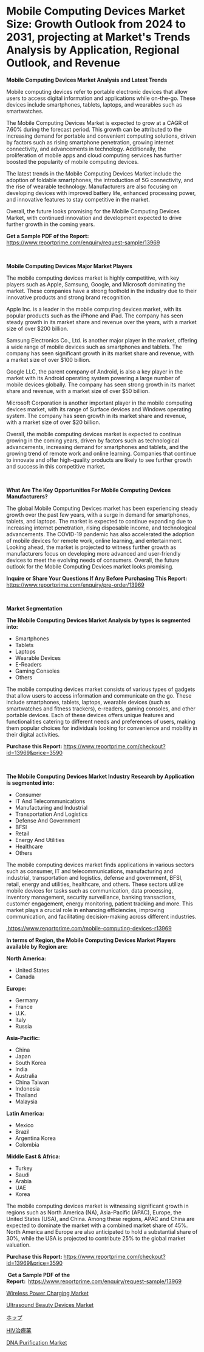 <p><h1>Mobile Computing Devices Market Size: Growth Outlook from 2024 to 2031, projecting at Market's Trends Analysis by Application, Regional Outlook, and Revenue</h1></p><p><strong>Mobile Computing Devices Market Analysis and Latest Trends</strong></p>
<p><p>Mobile computing devices refer to portable electronic devices that allow users to access digital information and applications while on-the-go. These devices include smartphones, tablets, laptops, and wearables such as smartwatches.</p><p>The Mobile Computing Devices Market is expected to grow at a CAGR of 7.60% during the forecast period. This growth can be attributed to the increasing demand for portable and convenient computing solutions, driven by factors such as rising smartphone penetration, growing internet connectivity, and advancements in technology. Additionally, the proliferation of mobile apps and cloud computing services has further boosted the popularity of mobile computing devices.</p><p>The latest trends in the Mobile Computing Devices Market include the adoption of foldable smartphones, the introduction of 5G connectivity, and the rise of wearable technology. Manufacturers are also focusing on developing devices with improved battery life, enhanced processing power, and innovative features to stay competitive in the market.</p><p>Overall, the future looks promising for the Mobile Computing Devices Market, with continued innovation and development expected to drive further growth in the coming years.</p></p>
<p><strong>Get a Sample PDF of the Report:&nbsp;</strong> <a href="https://www.reportprime.com/enquiry/request-sample/13969">https://www.reportprime.com/enquiry/request-sample/13969</a></p>
<p>&nbsp;</p>
<p><strong>Mobile Computing Devices Major Market Players</strong></p>
<p><p>The mobile computing devices market is highly competitive, with key players such as Apple, Samsung, Google, and Microsoft dominating the market. These companies have a strong foothold in the industry due to their innovative products and strong brand recognition.</p><p>Apple Inc. is a leader in the mobile computing devices market, with its popular products such as the iPhone and iPad. The company has seen steady growth in its market share and revenue over the years, with a market size of over $200 billion.</p><p>Samsung Electronics Co., Ltd. is another major player in the market, offering a wide range of mobile devices such as smartphones and tablets. The company has seen significant growth in its market share and revenue, with a market size of over $100 billion.</p><p>Google LLC, the parent company of Android, is also a key player in the market with its Android operating system powering a large number of mobile devices globally. The company has seen strong growth in its market share and revenue, with a market size of over $50 billion.</p><p>Microsoft Corporation is another important player in the mobile computing devices market, with its range of Surface devices and Windows operating system. The company has seen growth in its market share and revenue, with a market size of over $20 billion.</p><p>Overall, the mobile computing devices market is expected to continue growing in the coming years, driven by factors such as technological advancements, increasing demand for smartphones and tablets, and the growing trend of remote work and online learning. Companies that continue to innovate and offer high-quality products are likely to see further growth and success in this competitive market.</p></p>
<p>&nbsp;</p>
<p><strong>What Are The Key Opportunities For Mobile Computing Devices Manufacturers?</strong></p>
<p><p>The global Mobile Computing Devices market has been experiencing steady growth over the past few years, with a surge in demand for smartphones, tablets, and laptops. The market is expected to continue expanding due to increasing internet penetration, rising disposable income, and technological advancements. The COVID-19 pandemic has also accelerated the adoption of mobile devices for remote work, online learning, and entertainment. Looking ahead, the market is projected to witness further growth as manufacturers focus on developing more advanced and user-friendly devices to meet the evolving needs of consumers. Overall, the future outlook for the Mobile Computing Devices market looks promising.</p></p>
<p><strong>Inquire or Share Your Questions If Any Before Purchasing This Report:</strong> <a href="https://www.reportprime.com/enquiry/pre-order/13969">https://www.reportprime.com/enquiry/pre-order/13969</a></p>
<p>&nbsp;</p>
<p><strong>Market Segmentation</strong></p>
<p><strong>The Mobile Computing Devices Market Analysis by types is segmented into:</strong></p>
<p><ul><li>Smartphones</li><li>Tablets</li><li>Laptops</li><li>Wearable Devices</li><li>E-Readers</li><li>Gaming Consoles</li><li>Others</li></ul></p>
<p><p>The mobile computing devices market consists of various types of gadgets that allow users to access information and communicate on the go. These include smartphones, tablets, laptops, wearable devices (such as smartwatches and fitness trackers), e-readers, gaming consoles, and other portable devices. Each of these devices offers unique features and functionalities catering to different needs and preferences of users, making them popular choices for individuals looking for convenience and mobility in their digital activities.</p></p>
<p><strong>Purchase this Report:&nbsp;</strong><a href="https://www.reportprime.com/checkout?id=13969&price=3590">https://www.reportprime.com/checkout?id=13969&price=3590</a></p>
<p>&nbsp;</p>
<p><strong>The Mobile Computing Devices Market Industry Research by Application is segmented into:</strong></p>
<p><ul><li>Consumer</li><li>IT And Telecommunications</li><li>Manufacturing and Industrial</li><li>Transportation And Logistics</li><li>Defense And Government</li><li>BFSI</li><li>Retail</li><li>Energy And Utilities</li><li>Healthcare</li><li>Others</li></ul></p>
<p><p>The mobile computing devices market finds applications in various sectors such as consumer, IT and telecommunications, manufacturing and industrial, transportation and logistics, defense and government, BFSI, retail, energy and utilities, healthcare, and others. These sectors utilize mobile devices for tasks such as communication, data processing, inventory management, security surveillance, banking transactions, customer engagement, energy monitoring, patient tracking and more. This market plays a crucial role in enhancing efficiencies, improving communication, and facilitating decision-making across different industries.</p></p>
<p><a href="https://www.reportprime.com/mobile-computing-devices-r13969">&nbsp;https://www.reportprime.com/mobile-computing-devices-r13969</a></p>
<p><strong>In terms of Region, the Mobile Computing Devices Market Players available by Region are:</strong></p>
<p>
    <p> <strong> North America: </strong>
        <ul>
            <li>United States</li>
            <li>Canada</li>
        </ul>
        </p> 
    <p> <strong> Europe: </strong>
        <ul>
            <li>Germany</li>
            <li>France</li>
            <li>U.K.</li>
            <li>Italy</li>
            <li>Russia</li>
        </ul>
        </p> 
    <p> <strong> Asia-Pacific: </strong>
        <ul>
            <li>China</li>
            <li>Japan</li>
            <li>South Korea</li>
            <li>India</li>
            <li>Australia</li>
            <li>China Taiwan</li>
            <li>Indonesia</li>
            <li>Thailand</li>
            <li>Malaysia</li>
        </ul>
        </p> 
    <p> <strong> Latin America: </strong>
        <ul>
            <li>Mexico</li>
            <li>Brazil</li>
            <li>Argentina Korea</li>
            <li>Colombia</li>
        </ul>
        </p> 
    <p> <strong> Middle East & Africa: </strong>
        <ul>
            <li>Turkey</li>
            <li>Saudi</li>
            <li>Arabia</li>
            <li>UAE</li>
            <li>Korea</li>
        </ul>
    </p>
    </p>
<p><p>The mobile computing devices market is witnessing significant growth in regions such as North America (NA), Asia-Pacific (APAC), Europe, the United States (USA), and China. Among these regions, APAC and China are expected to dominate the market with a combined market share of 45%. North America and Europe are also anticipated to hold a substantial share of 30%, while the USA is projected to contribute 25% to the global market valuation.</p></p>
<p><strong>Purchase this Report: </strong><a href="https://www.reportprime.com/checkout?id=13969&price=3590">https://www.reportprime.com/checkout?id=13969&price=3590</a></p>
<p>&nbsp;<strong>Get a Sample PDF of the Report:&nbsp;&nbsp;</strong><a href="https://www.reportprime.com/enquiry/request-sample/13969">https://www.reportprime.com/enquiry/request-sample/13969</a></p>
<p><strong></strong></p>
<p><p><a href="https://github.com/nusratjahan12006/Market-Research-Report-List-1/blob/main/wireless-power-charging-market.md">Wireless Power Charging Market</a></p><p><a href="https://medium.com/@codystark63/ultrasound-beauty-devices-market-size-share-analysis-growth-trends-forecasts-2024-2031-1d49b123e59c">Ultrasound Beauty Devices Market</a></p><p><a href="https://medium.com/@garnett961981/%E8%A3%BD%E5%93%81%E3%82%BF%E3%82%A4%E3%83%97%E5%88%A5-%E3%83%93%E3%82%BF%E3%83%AA%E3%83%B3%E3%82%B0%E3%83%9B%E3%83%83%E3%83%97-%E3%82%A2%E3%83%AD%E3%83%9E%E3%83%9B%E3%83%83%E3%83%97-%E3%83%87%E3%83%A5%E3%82%A2%E3%83%AB%E3%83%91%E3%83%BC%E3%83%91%E3%82%B9%E3%83%9B%E3%83%83%E3%83%97-%E3%82%A8%E3%83%B3%E3%83%89%E3%83%A6%E3%83%BC%E3%82%B9-%E3%83%93%E3%83%BC%E3%83%AB-%E5%8C%BB%E8%96%AC%E5%93%81-%E3%81%9D%E3%81%AE%E4%BB%96-%E3%81%8A%E3%82%88%E3%81%B32024%E5%B9%B4%E3%81%8B%E3%82%892031%E5%B9%B4%E3%81%BE%E3%81%A7%E3%81%AE%E5%9C%B0%E5%9F%9F%E5%88%A5%E3%81%AB%E5%88%86%E9%A1%9E%E3%81%97%E3%81%9F%E3%83%9B%E3%83%83%E3%83%97%E5%B8%82%E5%A0%B4%E3%83%AC%E3%83%9D%E3%83%BC%E3%83%88-af92dd4b58f4">ホップ</a></p><p><a href="https://medium.com/@ifhhndtz21/%E4%B8%96%E7%95%8C%E3%81%AEhiv%E6%B2%BB%E7%99%82%E5%B8%82%E5%A0%B4%E8%A6%8F%E6%A8%A1%E3%81%AF-%E6%A5%AD%E7%95%8C%E4%BA%88%E6%B8%AC%E3%81%AB%E3%82%88%E3%82%8B%E3%81%A8-2024%E5%B9%B4%E3%81%8B%E3%82%892031%E5%B9%B4%E3%81%BE%E3%81%A7%E5%B9%B4%E5%B9%B3%E5%9D%87%E6%88%90%E9%95%B7%E7%8E%87-cagr-%E3%81%8C10-2-%E3%81%AB%E3%81%AA%E3%82%8B%E3%81%A8%E4%BA%88%E6%83%B3%E3%81%95%E3%82%8C%E3%81%A6%E3%81%84%E3%81%BE%E3%81%99-ed08edaff471">HIV治療薬</a></p><p><a href="https://github.com/JameTravis/Market-Research-Report-List-6/blob/main/dna-purification-market.md">DNA Purification Market</a></p></p>